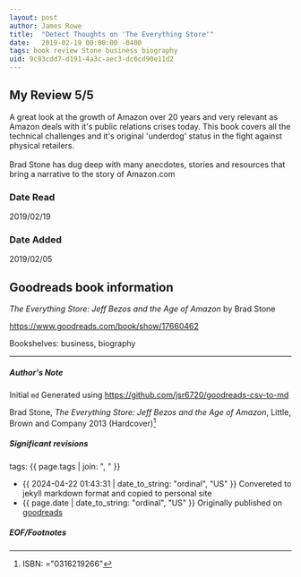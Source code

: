 ```yaml
---
layout: post
author: James Rowe
title:  "Detect Thoughts on 'The Everything Store'"
date:   2019-02-19 00:00:00 -0400
tags: book review Stone business biography
uid: 9c93cdd7-d191-4a3c-aec3-dc6cd90e11d2
---
```


<!-- highly dependent on how you personally use jekyll templates, and how you want this to show up -->
<!-- escape any jekyll keys with double brackets -->

## My Review 5/5

A great look at the growth of Amazon over 20 years and very relevant as Amazon deals with it's public relations crises today. This book covers all the technical challenges and it's original 'underdog' status in the fight against physical retailers.<br/><br/>Brad Stone has dug deep with many anecdotes, stories and resources that bring a narrative to the story of Amazon.com

### Date Read
2019/02/19

### Date Added
2019/02/05

## Goodreads book information

*The Everything Store: Jeff Bezos and the Age of Amazon* by Brad Stone

https://www.goodreads.com/book/show/17660462

Bookshelves: business, biography

---

##### Author's Note

Initial `md` Generated using https://github.com/jsr6720/goodreads-csv-to-md

Brad Stone, *The Everything Store: Jeff Bezos and the Age of Amazon*,  Little, Brown and Company 2013 (Hardcover)[^1]

##### Significant revisions

tags: {{ page.tags | join: ", " }} <!-- todo move this somewhere -->

- {{ 2024-04-22 01:43:31 | date_to_string: "ordinal", "US" }} Convereted to jekyll markdown format and copied to personal site
- {{ page.date | date_to_string: "ordinal", "US" }} Originally published on [goodreads](https://www.goodreads.com)

##### EOF/Footnotes

[^1]: ISBN: ="0316219266"